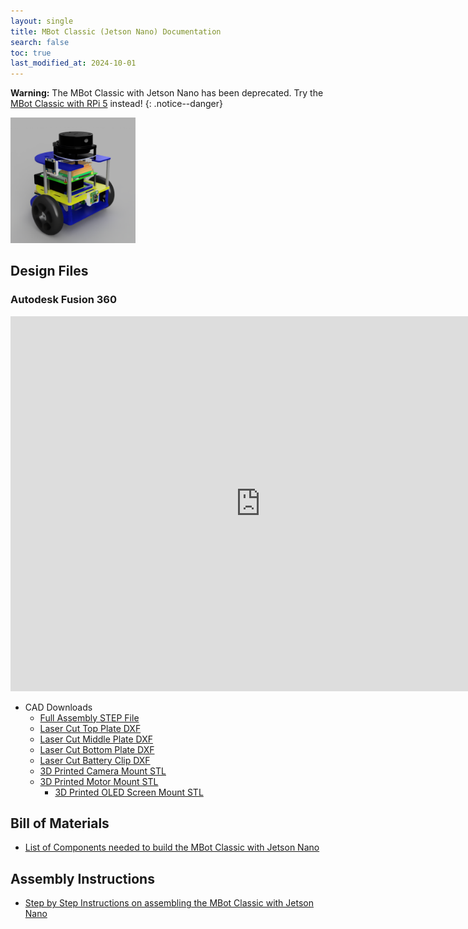 ```yaml
---
layout: single
title: MBot Classic (Jetson Nano) Documentation
search: false
toc: true
last_modified_at: 2024-10-01
---
```


**Warning:** The MBot Classic with Jetson Nano has been deprecated. Try the [MBot Classic with RPi 5](/docs/hardware/classic) instead!
{: .notice--danger}

<a class="image-link">
  <img src="/assets/images/mbotclassic_jetsonnano.png" alt="" style="max-width:200px;"/>
</a>

## Design Files

### Autodesk Fusion 360

<iframe src="https://umich2673.autodesk360.com/shares/public/SH30dd5QT870c25f12fc083da33a0b1dddf3?mode=embed" width="800" height="600" allowfullscreen="true" webkitallowfullscreen="true" mozallowfullscreen="true"  frameborder="0"></iframe>


- CAD Downloads
  - [Full Assembly STEP File](https://www.dropbox.com/scl/fi/pqqv7auzamibjmqkde0ee/MBot-Classic-Jetson-Nano-Full-Assembly.stp?rlkey=vllsbdbvedzpoi7u19yh7uqnc&dl=0)
  - [Laser Cut Top Plate DXF](https://www.dropbox.com/scl/fi/rqh42ydrb4f9a5defw2su/Classic-Top-Plate.dxf?rlkey=yw76witm2zyddh998dtngatyk&dl=0)
  - [Laser Cut Middle Plate DXF](https://www.dropbox.com/scl/fi/i64n7eevaun9tp1w2foi9/Classic-Middle-Plate.dxf?rlkey=xduhfizif9qqn1bgllxb07doc&dl=0)
  - [Laser Cut Bottom Plate DXF](https://www.dropbox.com/scl/fi/df0jd7x04mwdhdvw38zc4/Classic-Bottom-Plate.dxf?rlkey=macra1385o95cqlwgsp8q4cix&dl=0)
  - [Laser Cut Battery Clip DXF](https://www.dropbox.com/scl/fi/y2e5qqra6bz3351x4xmau/Battery-Clip.dxf?rlkey=n1n6009ux23dd2zckoqx1c5r3&dl=0)
  - [3D Printed Camera Mount STL](https://www.dropbox.com/scl/fi/s86rho4ihm4d4usf3q5qq/MBot-Camera-Mount-Flat-Jetson-Nano.stl?rlkey=92krowlh6zdckhmqfrs9n30mw&dl=0)
  - [3D Printed Motor Mount STL](https://www.dropbox.com/scl/fi/jg96lskozyztngsft5ou6/MBot-Motor-Mount.stl?rlkey=p4woj1pharj43px08k8djggtt&dl=0)
    - [3D Printed OLED Screen Mount STL](https://www.dropbox.com/scl/fi/onqvq7l84132avl8tv7a5/OLED-Screen-Mount.stl?rlkey=w3bavnkkjv6o494vjkgawngmj&dl=0)


## Bill of Materials

- [List of Components needed to build the MBot Classic with Jetson Nano](https://docs.google.com/spreadsheets/d/e/2PACX-1vS7C7Ihd4johpeZGAauQtoXg-p-wTMKtaLudPkOynFAVTpiVApPRE6XmYgAk9ICQTBNwOSDSgDIIbGC/pubhtml?gid=1948317146&single=true)

## Assembly Instructions
- [Step by Step Instructions on assembling the MBot Classic with Jetson Nano](https://rob550-docs.github.io/docs/botlab/setup-guide/mbot-classic-assemly.html)

<!-- ## System Setup
- [Software setup guide](https://rob550-docs.github.io/docs/botlab/setup-guide/mbot-system-setup.html)
- [Github Repo](https://github.com/mbot-project) -->

